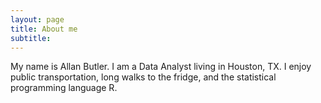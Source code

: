 ```yaml
---
layout: page
title: About me
subtitle:
---
```


My name is Allan Butler. I am a Data Analyst living in Houston, TX. I enjoy public transportation, long walks to the fridge, and the statistical programming language R.

